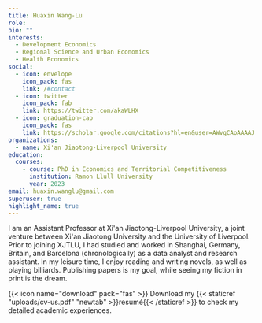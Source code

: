 ```yaml
---
title: Huaxin Wang-Lu
role:
bio: ""
interests:
  - Development Economics
  - Regional Science and Urban Economics
  - Health Economics
social:
  - icon: envelope
    icon_pack: fas
    link: /#contact
  - icon: twitter
    icon_pack: fab
    link: https://twitter.com/akaWLHX
  - icon: graduation-cap
    icon_pack: fas
    link: https://scholar.google.com/citations?hl=en&user=AWvgCAoAAAAJ
organizations:
  - name: Xi'an Jiaotong-Liverpool University
education:
  courses:
    - course: PhD in Economics and Territorial Competitiveness
      institution: Ramon Llull University
      year: 2023
email: huaxin.wanglu@gmail.com
superuser: true
highlight_name: true
---
```

I am an Assistant Professor at Xi'an Jiaotong-Liverpool University, a joint venture between Xi'an Jiaotong University and the University of Liverpool. Prior to joining XJTLU, I had studied and worked in Shanghai, Germany, Britain, and Barcelona (chronologically) as a data analyst and research assistant. In my leisure time, I enjoy reading and writing novels, as well as playing billiards. Publishing papers is my goal, while seeing my fiction in print is the dream.

{{< icon name="download" pack="fas" >}} Download my {{< staticref "uploads/cv-us.pdf" "newtab" >}}resumé{{< /staticref >}} to check my detailed academic experiences.
